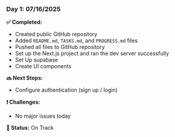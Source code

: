 ### Day 1: 07/16/2025

**✅ Completed:**
- Created public GitHub repository
- Added `README.md`, `TASKS.md`, and `PROGRESS.md` files
- Pushed all files to GitHub repository
- Set up the Next.js project and ran the dev server successfully
- Set Up supabase
- Create UI components

**🔜 Next Steps:**
- Configure authentication (sign up / login)

**❗ Challenges:**
- No major issues today

**📌 Status:** On Track
